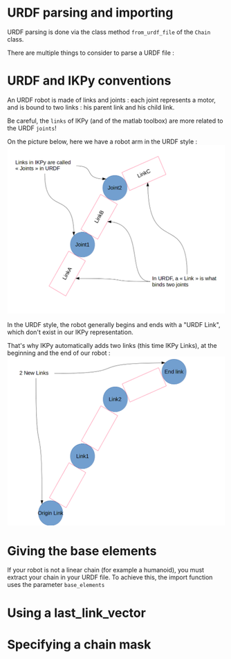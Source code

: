 # URDF parsing and importing #

URDF parsing is done via the class method `from_urdf_file` of the `Chain` class.

There are multiple things to consider to parse a URDF file :

# URDF and IKPy conventions
An URDF robot is made of links and joints : each joint represents a motor, and is bound to two links : his parent link and his child link.

Be careful, the `links` of IKPy (and of the matlab toolbox) are more related to the URDF `joints`!

On the picture below, here we have a robot arm in the URDF style :
![](urdf-convention.png)

In the URDF style, the robot generally begins and ends with a "URDF Link", which don't exist in our IKPy representation.

That's why IKPy automatically adds two links (this time IKPy Links), at the beginning and the end of our robot :
![](ikpy-convention.png)

# Giving the base elements
If your robot is not a linear chain (for example a humanoid), you must extract your chain in your URDF file.
To achieve this, the import function uses the parameter `base_elements`



# Using a last_link_vector

# Specifying a chain mask
